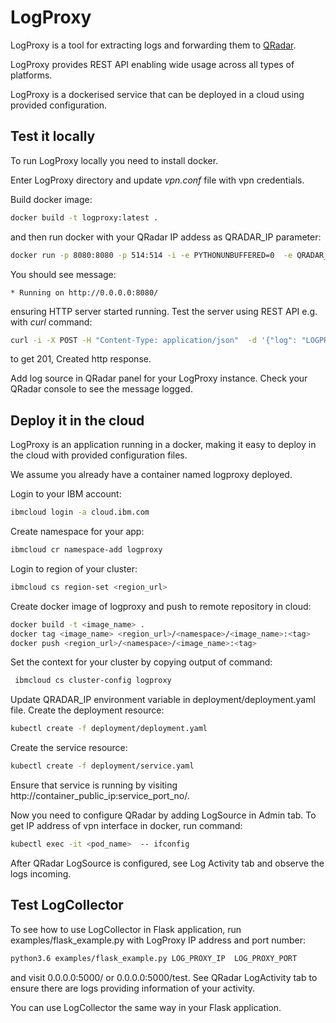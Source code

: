 # LogProxy
LogProxy is a tool for extracting logs and forwarding them to [QRadar](https://www.ibm.com/security/security-intelligence/qradar). 

LogProxy provides REST API enabling wide usage across all types of platforms.

LogProxy is a dockerised service that can be deployed in a cloud using provided configuration.

## Test it locally
To run LogProxy locally you need to install docker.

Enter LogProxy directory and update *vpn.conf* file with vpn credentials.

Build docker image:
```bash
docker build -t logproxy:latest .
```
and then run docker with your QRadar IP addess as QRADAR_IP parameter:
```bash
docker run -p 8080:8080 -p 514:514 -i -e PYTHONUNBUFFERED=0  -e QRADAR_IP=<ip_address> --cap-add NET_ADMIN  logproxy
```
You should see message:
```
* Running on http://0.0.0.0:8080/
```
ensuring HTTP server started running. Test the server using REST API e.g. with *curl* command:
```bash
curl -i -X POST -H "Content-Type: application/json"  -d '{"log": "LOGPROXY:: src_ip=10.10.10.10 url=http://20.20.20.20/home/ timestamp=1560189227"}' http://0.0.0.0:8080/add_log/
```
to get 201, Created http response.

Add log source in QRadar panel for your LogProxy instance.
Check your QRadar console to see the message logged.


## Deploy it in the cloud
LogProxy is an application running in a docker, making it easy to deploy in the cloud with provided configuration files.

We assume you already have a container named logproxy deployed.

Login to your IBM account:
```bash
ibmcloud login -a cloud.ibm.com
```
Create namespace for your app:
```bash
ibmcloud cr namespace-add logproxy
```
Login to region of your cluster:
```bash
ibmcloud cs region-set <region_url>
```
Create docker image of logproxy and push to remote repository in cloud:
```bash
docker build -t <image_name> .
docker tag <image_name> <region_url>/<namespace>/<image_name>:<tag>
docker push <region_url>/<namespace>/<image_name>:<tag>
```

Set the context for your cluster by copying output of command:
```bash
 ibmcloud cs cluster-config logproxy
```

Update QRADAR_IP environment variable in deployment/deployment.yaml file.
Create the deployment resource:
```bash
kubectl create -f deployment/deployment.yaml
```
Create the service resource:
```bash
kubectl create -f deployment/service.yaml
```

Ensure that service is running by visiting http://container_public_ip:service_port_no/.

Now you need to configure QRadar by adding LogSource in Admin tab. To get IP address of vpn interface in docker,
run command:
```bash
kubectl exec -it <pod_name>  -- ifconfig
```

After QRadar LogSource is configured, see Log Activity tab and observe the logs incoming.

## Test LogCollector

To see how to use LogCollector in Flask application, run examples/flask_example.py with LogProxy IP address and port number:
```bash
python3.6 examples/flask_example.py LOG_PROXY_IP  LOG_PROXY_PORT
```
and visit 0.0.0.0:5000/ or 0.0.0.0:5000/test.
See QRadar LogActivity tab to ensure there are logs providing information of your activity.

You can use LogCollector the same way in your Flask application. 
